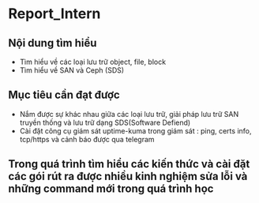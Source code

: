 # Report_Intern

## Nội dung tìm hiểu

- Tìm hiểu về các loại lưu trữ object, file, block
- Tìm hiểu về SAN và Ceph (SDS)

## Mục tiêu cần đạt được

- Nắm được sự khác nhau giữa các loại lưu trữ, giải pháp lưu trữ SAN truyền thống và lưu trữ dạng SDS(Software Defiend)
- Cài đặt công cụ giám sát uptime-kuma trong giám sát : ping, certs info, tcp/https và cảnh báo được qua telegram

## Trong quá trình tìm hiểu các kiến thức và cài đặt các gói rút ra được nhiều kinh nghiệm sửa lỗi và những command mới trong quá trình học


